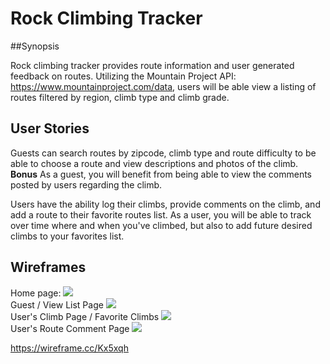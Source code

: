 # Rock Climbing Tracker
##Synopsis

Rock climbing tracker provides route information and user generated feedback on routes. Utilizing the Mountain Project API: https://www.mountainproject.com/data, users will be able view a listing of routes filtered by region, climb type and climb grade.   

## User Stories

Guests can search routes by zipcode, climb type and route difficulty to be able to choose a route and view descriptions and photos of the climb. **Bonus** As a guest, you will benefit from being able to view the comments posted by users regarding the climb. 

Users have the ability log their climbs, provide comments on the climb, and add a route to their favorite routes list. As a user, you will be able to track over time where and when you've climbed, but also to add future desired climbs to your favorites list. 

## Wireframes

Home page:
![](http://i.imgur.com/L260Lhs.png)
<br>
Guest / View List Page
![](http://i.imgur.com/7BX3Y9g.png)
<br>
User's Climb Page / Favorite Climbs
![](http://i.imgur.com/QhcJCee.png)
<br>
User's Route Comment Page
![](http://i.imgur.com/i6MdgJz.png)


https://wireframe.cc/Kx5xqh



